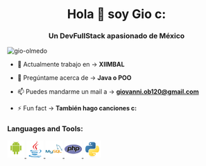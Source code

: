 <h1 align="center">Hola 👋 soy Gio c:</h1>
<h3 align="center">Un DevFullStack apasionado de México</h3>

<p align="left"> <img src="https://komarev.com/ghpvc/?username=gio-olmedo&label=Profile%20views&color=0e75b6&style=flat" alt="gio-olmedo" /> </p>

- 🔭 Actualmente trabajo en -> **XIIMBAL**

- 💬 Pregúntame acerca de -> **Java o POO**

- 📫 Puedes mandarme un mail a -> **giovanni.ob120@gmail.com**

- ⚡ Fun fact -> **También hago canciones c:**

<p align="left">
</p>

<h3 align="left">Languages and Tools:</h3>
<p align="left"> <a href="https://developer.android.com" target="_blank" rel="noreferrer"> <img src="https://raw.githubusercontent.com/devicons/devicon/master/icons/android/android-original-wordmark.svg" alt="android" width="40" height="40"/> </a> <a href="https://www.java.com" target="_blank" rel="noreferrer"> <img src="https://raw.githubusercontent.com/devicons/devicon/master/icons/java/java-original.svg" alt="java" width="40" height="40"/> </a> <a href="https://www.mysql.com/" target="_blank" rel="noreferrer"> <img src="https://raw.githubusercontent.com/devicons/devicon/master/icons/mysql/mysql-original-wordmark.svg" alt="mysql" width="40" height="40"/> </a> <a href="https://www.php.net" target="_blank" rel="noreferrer"> <img src="https://raw.githubusercontent.com/devicons/devicon/master/icons/php/php-original.svg" alt="php" width="40" height="40"/> </a> <a href="https://www.python.org" target="_blank" rel="noreferrer"> <img src="https://raw.githubusercontent.com/devicons/devicon/master/icons/python/python-original.svg" alt="python" width="40" height="40"/> </a> </p>

